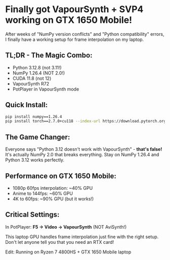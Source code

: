 # Finally got VapourSynth + SVP4 working on GTX 1650 Mobile!

After weeks of "NumPy version conflicts" and "Python compatibility" errors, I finally have a working setup for frame interpolation on my laptop.

## TL;DR - The Magic Combo:
- Python 3.12.8 (not 3.11!)
- NumPy 1.26.4 (NOT 2.0!)
- CUDA 11.8 (not 12)
- VapourSynth R72
- PotPlayer in VapourSynth mode

## Quick Install:
```bash
pip install numpy==1.26.4
pip install torch==2.7.0+cu118 --index-url https://download.pytorch.org/whl/cu118
```

## The Game Changer:
Everyone says "Python 3.12 doesn't work with VapourSynth" - **that's false!** It's actually NumPy 2.0 that breaks everything. Stay on NumPy 1.26.4 and Python 3.12 works perfectly.

## Performance on GTX 1650 Mobile:
- 1080p 60fps interpolation: ~40% GPU
- Anime to 144fps: ~60% GPU  
- 4K to 60fps: ~90% GPU (but it works!)

## Critical Settings:
In PotPlayer: **F5 → Video → VapourSynth** (NOT AviSynth!)

This laptop GPU handles frame interpolation just fine with the right setup. Don't let anyone tell you that you need an RTX card!

Edit: Running on Ryzen 7 4800HS + GTX 1650 Mobile laptop
